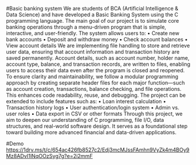 #Basic banking system
We are students of BCA (Artificial Intelligence & Data Science) and have developed a Basic Banking System using the C programming language. The main goal of our project is to simulate core banking operations through a menu-driven program that is simple, interactive, and user-friendly. The system allows users to: • Create new bank accounts • Deposit and withdraw money • Check account balances • View account details We are implementing file handling to store and retrieve user data, ensuring that account information and transaction history are saved permanently. Account details, such as account number, holder name, account type, balance, and transaction records, are written to files, enabling users to access their data even after the program is closed and reopened. To ensure clarity and maintainability, we follow a modular programming approach by creating separate header files for each major function—such as account creation, transactions, balance checking, and file operations. This enhances code readability, reuse, and debugging. The project can be extended to include features such as: • Loan interest calculation • Transaction history logs • User authentication/login system • Admin vs. user roles • Data export in CSV or other formats Through this project, we aim to deepen our understanding of C programming, file I/O, data structures, and real-world software design. It serves as a foundational step toward building more advanced financial and data-driven applications.

#Demo
https://1drv.ms/t/c/654ac426fb8527c2/Edj3mcMJssFAmhn9VyZk4m4BOy9Mz8ADvI1lNqOOzSyg7g?e=2i2mmF
